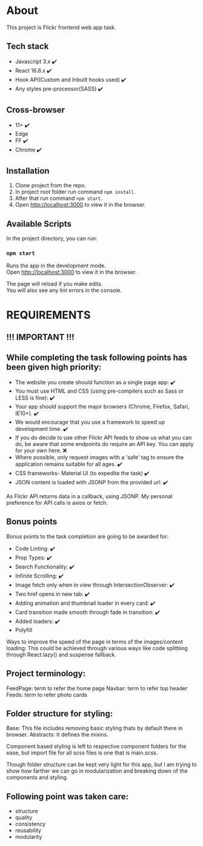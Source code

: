 # About
This project is Flickr frontend web app task.

## Tech stack

- Javascript 3.x ✔️
- React 16.8.x  ✔️
- Hook API(Custom and Inbuilt hooks used) ✔️
- Any styles pre-processor(SASS) ✔️ 

## Cross-browser

- 11+ ✔️
- Edge 
- FF ✔️
- Chrome ✔️

## Installation

1. Clone project from the repo.
2. In project root folder run command `npm install`.
3. After that run command `npm start`.
4. Open [http://localhost:3000](http://localhost:3000) to view it in the browser.

## Available Scripts

In the project directory, you can run:

### `npm start`

Runs the app in the development mode.<br>
Open [http://localhost:3000](http://localhost:3000) to view it in the browser.

The page will reload if you make edits.<br>
You will also see any lint errors in the console.

# REQUIREMENTS

## !!! IMPORTANT !!!

## While completing the task following points has been given high priority:
- The website you create should function as a single page app: ✔️
- You must use HTML and CSS (using pre-compilers such as Sass or LESS is fine): ✔️
- Your app should support the major browsers (Chrome, Firefox, Safari, IE10+). ✔️
- We would encourage that you use a framework to speed up development time. ✔️
- If you do decide to use other Flickr API feeds to show us what you can do, be aware that some endpoints do require an API key. You can apply for your own here. ❌
- Where possible, only request images with a 'safe' tag to ensure the application remains suitable for all ages. ✔️
- CSS frameworks- Material UI (to expedite the task) ✔️
- JSON content is loaded with JSONP from the provided url: ✔️ ️ ️

As Flickr API returns data in a callback, using JSONP. My personal preference for API calls is axios or fetch.

## Bonus points

Bonus points to the task completion are going to be awarded for:

- Code Linting: ✔️
- Prop Types: ✔️
- Search Functionality: ✔️
- Infinite Scrolling: ✔️
- Image fetch only when in view through IntersectionObserver: ✔️
- Two href opens in new  tab: ✔️
- Adding animation and thumbnail loader in every card: ✔️
- Card transition made smooth through fade in transition: ️️✔️
- Added loaders: ✔️ 
- Polyfill

Ways to improve the speed of the page in terms of the images/content loading: This could be achieved through various ways like code splittiing through React.lazy() and suspense fallback.

## Project terminology: 

FeedPage: term to refer the home page 
Navbar: term to refer top header
Feeds: term to refer photo cards 

## Folder structure for styling:

Base: This file includes removing basic styling thats by default there in browser.
Abstracts: It defines the mixins.

Component based styling is left to respective component folders for the ease, but import file for all scss files is one that is main.scss.

Though folder structure can be kept very light for this app, but I am trying to show how farther we can go in modularization and breaking down of the components and styling.

## Following point was taken care:

- structure 
- quality
- consistency
- reusability
- modularity